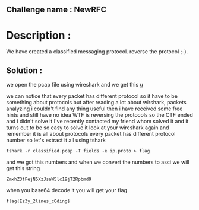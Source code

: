 ## **Challenge name : NewRFC**

# Description :  
We have created a classified messaging protocol. reverse the protocol ;-).
## Solution :
we open the pcap file using wireshark and we get this
[u](https://github.com/3lioo/CTF-Writeups/raw/master/NewRFC/2020-10-19_124543.png?raw=true)

we can notice that every packet has different protocol so it have to be something about protocols but after reading a lot about wirshark, packets analyzing i couldn't find any thing useful then i have received some free hints and still have no idea WTF is reversing the protocols 
so the CTF ended and i didn't solve it 
I've recently contacted my friend whom solved it and it turns out to be so easy to solve it 
look at your wireshark again and remember it is all about protocols 
every packet has different protocol number so let's extract it all using tshark

    tshark -r classified.pcap -T fields -e ip.proto > flag
  and we got this numbers 
  and when we convert the numbers to asci we will get this string 
  

    ZmxhZ3tFejN5XzJsaW5lc19jT2Rpbmd9
when you base64 decode it you will get your flag 

    flag{Ez3y_2lines_cOding}
 
